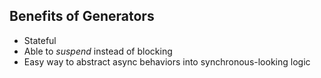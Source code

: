 ## Benefits of Generators

- Stateful
- Able to _suspend_ instead of blocking
- Easy way to abstract async behaviors into synchronous-looking logic

